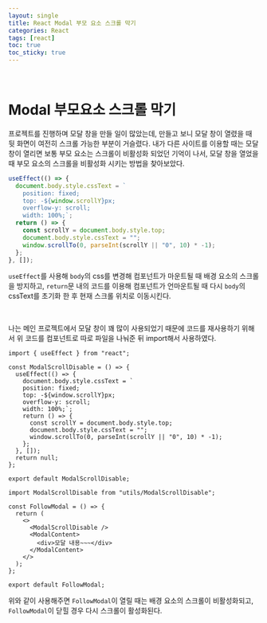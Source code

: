 ```yaml
---
layout: single
title: React Modal 부모 요소 스크롤 막기
categories: React
tags: [react]
toc: true
toc_sticky: true
---
```


<br/>

# Modal 부모요소 스크롤 막기

프로젝트를 진행하며 모달 창을 만들 일이 많았는데, 만들고 보니 모달 창이 열렸을 때 뒷 화면이 여전히 스크롤 가능한 부분이 거슬렸다. 내가 다른 사이트를 이용할 때는 모달 창이 열리면 보통 부모 요소는 스크롤이 비활성화 되었던 기억이 나서, 모달 창을 열었을 때 부모 요소의 스크롤을 비활성화 시키는 방법을 찾아보았다.

```typescript
useEffect(() => {
  document.body.style.cssText = `
    position: fixed; 
    top: -${window.scrollY}px;
    overflow-y: scroll;
    width: 100%;`;
  return () => {
    const scrollY = document.body.style.top;
    document.body.style.cssText = "";
    window.scrollTo(0, parseInt(scrollY || "0", 10) * -1);
  };
}, []);
```

`useEffect`를 사용해 `body`의 css를 변경해 컴포넌트가 마운트될 때 배경 요소의 스크롤을 방지하고, `return`문 내의 코드를 이용해 컴포넌트가 언마운트될 때 다시 `body`의 cssText를 초기화 한 후 현재 스크롤 위치로 이동시킨다.

<br/>

나는 메인 프로젝트에서 모달 창이 꽤 많이 사용되었기 때문에 코드를 재사용하기 위해서 위 코드를 컴포넌트로 따로 파일을 나눠준 뒤 import해서 사용하였다.

```tsx
import { useEffect } from "react";

const ModalScrollDisable = () => {
  useEffect(() => {
    document.body.style.cssText = `
    position: fixed; 
    top: -${window.scrollY}px;
    overflow-y: scroll;
    width: 100%;`;
    return () => {
      const scrollY = document.body.style.top;
      document.body.style.cssText = "";
      window.scrollTo(0, parseInt(scrollY || "0", 10) * -1);
    };
  }, []);
  return null;
};

export default ModalScrollDisable;
```

```tsx
import ModalScrollDisable from "utils/ModalScrollDisable";

const FollowModal = () => {
  return (
    <>
      <ModalScrollDisable />
      <ModalContent>
        <div>모달 내용~~~</div>
      </ModalContent>
    </>
  );
};

export default FollowModal;
```

위와 같이 사용해주면 `FollowModal`이 열릴 때는 배경 요소의 스크롤이 비활성화되고, `FollowModal`이 닫힐 경우 다시 스크롤이 활성화된다.
